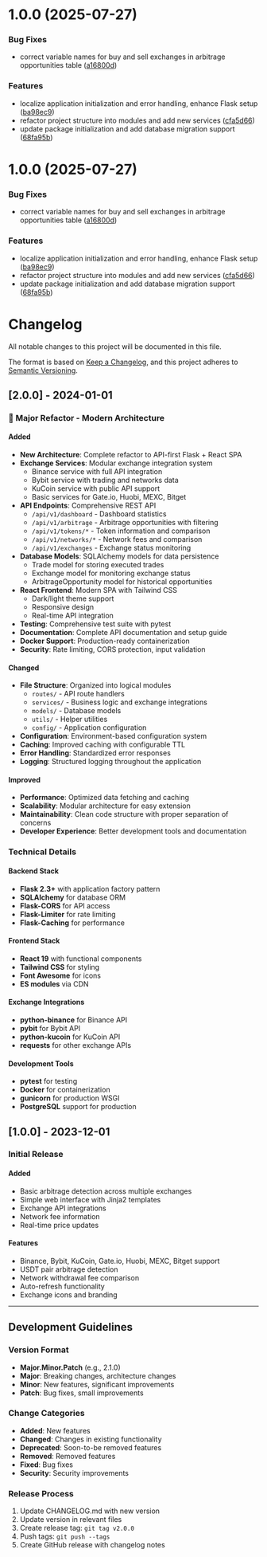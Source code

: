 # 1.0.0 (2025-07-27)


### Bug Fixes

* correct variable names for buy and sell exchanges in arbitrage opportunities table ([a16800d](https://github.com/Mr-anatolievich/bot-new/commit/a16800dea428052131ddce8ca9220eae6ee83e96))


### Features

* localize application initialization and error handling, enhance Flask setup ([ba98ec9](https://github.com/Mr-anatolievich/bot-new/commit/ba98ec9f7f68757f1e75cd17ac9a572913502f40))
* refactor project structure into modules and add new services ([cfa5d66](https://github.com/Mr-anatolievich/bot-new/commit/cfa5d668490236a0789ab9458a6250a9047c7d03))
* update package initialization and add database migration support ([68fa95b](https://github.com/Mr-anatolievich/bot-new/commit/68fa95bc5148bce8975c1e41f12123d57f6628ee))




# 1.0.0 (2025-07-27)


### Bug Fixes

* correct variable names for buy and sell exchanges in arbitrage opportunities table ([a16800d](https://github.com/Mr-anatolievich/bot-new/commit/a16800dea428052131ddce8ca9220eae6ee83e96))


### Features

* localize application initialization and error handling, enhance Flask setup ([ba98ec9](https://github.com/Mr-anatolievich/bot-new/commit/ba98ec9f7f68757f1e75cd17ac9a572913502f40))
* refactor project structure into modules and add new services ([cfa5d66](https://github.com/Mr-anatolievich/bot-new/commit/cfa5d668490236a0789ab9458a6250a9047c7d03))
* update package initialization and add database migration support ([68fa95b](https://github.com/Mr-anatolievich/bot-new/commit/68fa95bc5148bce8975c1e41f12123d57f6628ee))



# Changelog

All notable changes to this project will be documented in this file.

The format is based on [Keep a Changelog](https://keepachangelog.com/en/1.0.0/),
and this project adheres to [Semantic Versioning](https://semver.org/spec/v2.0.0.html).

## [2.0.0] - 2024-01-01

### 🎉 Major Refactor - Modern Architecture

#### Added
- **New Architecture**: Complete refactor to API-first Flask + React SPA
- **Exchange Services**: Modular exchange integration system
    - Binance service with full API integration
    - Bybit service with trading and networks data
    - KuCoin service with public API support
    - Basic services for Gate.io, Huobi, MEXC, Bitget
- **API Endpoints**: Comprehensive REST API
    - `/api/v1/dashboard` - Dashboard statistics
    - `/api/v1/arbitrage` - Arbitrage opportunities with filtering
    - `/api/v1/tokens/*` - Token information and comparison
    - `/api/v1/networks/*` - Network fees and comparison
    - `/api/v1/exchanges` - Exchange status monitoring
- **Database Models**: SQLAlchemy models for data persistence
    - Trade model for storing executed trades
    - Exchange model for monitoring exchange status
    - ArbitrageOpportunity model for historical opportunities
- **React Frontend**: Modern SPA with Tailwind CSS
    - Dark/light theme support
    - Responsive design
    - Real-time API integration
- **Testing**: Comprehensive test suite with pytest
- **Documentation**: Complete API documentation and setup guide
- **Docker Support**: Production-ready containerization
- **Security**: Rate limiting, CORS protection, input validation

#### Changed
- **File Structure**: Organized into logical modules
    - `routes/` - API route handlers
    - `services/` - Business logic and exchange integrations
    - `models/` - Database models
    - `utils/` - Helper utilities
    - `config/` - Application configuration
- **Configuration**: Environment-based configuration system
- **Caching**: Improved caching with configurable TTL
- **Error Handling**: Standardized error responses
- **Logging**: Structured logging throughout the application

#### Improved
- **Performance**: Optimized data fetching and caching
- **Scalability**: Modular architecture for easy extension
- **Maintainability**: Clean code structure with proper separation of concerns
- **Developer Experience**: Better development tools and documentation

### Technical Details

#### Backend Stack
- **Flask 2.3+** with application factory pattern
- **SQLAlchemy** for database ORM
- **Flask-CORS** for API access
- **Flask-Limiter** for rate limiting
- **Flask-Caching** for performance

#### Frontend Stack
- **React 19** with functional components
- **Tailwind CSS** for styling
- **Font Awesome** for icons
- **ES modules** via CDN

#### Exchange Integrations
- **python-binance** for Binance API
- **pybit** for Bybit API
- **python-kucoin** for KuCoin API
- **requests** for other exchange APIs

#### Development Tools
- **pytest** for testing
- **Docker** for containerization
- **gunicorn** for production WSGI
- **PostgreSQL** support for production

## [1.0.0] - 2023-12-01

### Initial Release

#### Added
- Basic arbitrage detection across multiple exchanges
- Simple web interface with Jinja2 templates
- Exchange API integrations
- Network fee information
- Real-time price updates

#### Features
- Binance, Bybit, KuCoin, Gate.io, Huobi, MEXC, Bitget support
- USDT pair arbitrage detection
- Network withdrawal fee comparison
- Auto-refresh functionality
- Exchange icons and branding

---

## Development Guidelines

### Version Format
- **Major.Minor.Patch** (e.g., 2.1.0)
- **Major**: Breaking changes, architecture changes
- **Minor**: New features, significant improvements
- **Patch**: Bug fixes, small improvements

### Change Categories
- **Added**: New features
- **Changed**: Changes in existing functionality
- **Deprecated**: Soon-to-be removed features
- **Removed**: Removed features
- **Fixed**: Bug fixes
- **Security**: Security improvements

### Release Process
1. Update CHANGELOG.md with new version
2. Update version in relevant files
3. Create release tag: `git tag v2.0.0`
4. Push tags: `git push --tags`
5. Create GitHub release with changelog notes
